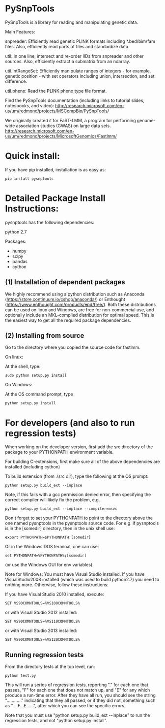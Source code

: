 PySnpTools
====================

PySnpTools is a library for reading and manipulating genetic data.

Main Features:

snpreader: Efficiently read genetic PLINK formats including \*.bed/bim/fam files.
          Also, efficiently read parts of files and standardize data. 

util: In one line, intersect and re-order IIDs from snpreader and other sources.
          Also, efficiently extract a submatrix from an ndarray. 

util.IntRangeSet: Efficiently manipulate ranges of integers - for example, genetic position - with set operators including union, intersection, and set difference. 

util.pheno: Read the PLINK pheno type file format. 

Find the PySnpTools documentation (including links to tutorial slides, notesbooks, and video):
http://research.microsoft.com/en-us/um/redmond/projects/MSCompBio/PySnpTools/


We originally created it for FaST-LMM, a program for performing genome-wide association studies (GWAS) on large data sets.
http://research.microsoft.com/en-us/um/redmond/projects/MicrosoftGenomics/Fastlmm/



Quick install:
====================

If you have pip installed, installation is as easy as:

    pip install pysnptools


Detailed Package Install Instructions:
========================================

pysnptools has the following dependencies:

python 2.7

Packages:

* numpy
* scipy
* pandas
* cython


(1) Installation of dependent packages
-----------------------------------------

We highly recommend using a python distribution such as 
Anaconda (https://store.continuum.io/cshop/anaconda/) 
or Enthought (https://www.enthought.com/products/epd/free/).
Both these distributions can be used on linux and Windows, are free 
for non-commercial use, and optionally include an MKL-compiled distribution
for optimal speed. This is the easiest way to get all the required package
dependencies.


(2) Installing from source
-----------------------------------------

Go to the directory where you copied the source code for fastlmm.

On linux:

At the shell, type: 

    sudo python setup.py install


On Windows:

At the OS command prompt, type 

    python setup.py install



For developers (and also to run regression tests)
=========================================================

When working on the developer version, first add the src directory of the package to your PYTHONPATH 
environment variable.

For building C-extensions, first make sure all of the above dependencies are installed (including cython)

To build extension (from .\src dir), type the following at the OS prompt:

    python setup.py build_ext --inplace

Note, if this fails with a gcc permission denied error, then specifying the correct compiler will likely fix the problem, e.g.

    python setup.py build_ext --inplace --compiler=msvc


Don't forget to set your PYTHONPATH to point to the directory above the one named pysnptools in
the pysnptools source code. For e.g. if pysnptools is in the [somedir] directory, then
in the unix shell use:

    export PYTHONPATH=$PYTHONPATH:[somedir]

Or in the Windows DOS terminal,
one can use: 

    set PYTHONPATH=%PYTHONPATH%;[somedir]

(or use the Windows GUI for env variables).

Note for Windows: You must have Visual Studio installed. If you have VisualStudio2008 installed 
(which was used to build python2.7) you need to nothing more. Otherwise, follow these instructions:

If you have Visual Studio 2010 installed, execute:

    SET VS90COMNTOOLS=%VS100COMNTOOLS%


or with Visual Studio 2012 installed:

    SET VS90COMNTOOLS=%VS110COMNTOOLS%


or with Visual Studio 2013 installed:

    SET VS90COMNTOOLS=%VS120COMNTOOLS%


Running regression tests
-----------------------------

From the directory tests at the top level, run:

    python test.py

This will run a
series of regression tests, reporting "." for each one that passes, "F" for each
one that does not match up, and "E" for any which produce a run-time error. After
they have all run, you should see the string "............" indicating that they 
all passed, or if they did not, something such as "....F...E......", after which
you can see the specific errors.

Note that you must use "python setup.py build_ext --inplace" to run the 
regression tests, and not "python setup.py install".
